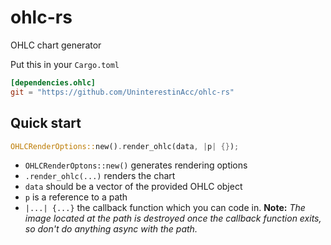 # ohlc-rs
OHLC chart generator

Put this in your `Cargo.toml`
```toml
[dependencies.ohlc]
git = "https://github.com/UninterestinAcc/ohlc-rs"
```

## Quick start
```rust
OHLCRenderOptions::new().render_ohlc(data, |p| {});
```
* `OHLCRenderOptons::new()` generates rendering options
* `.render_ohlc(...)` renders the chart
* `data` should be a vector of the provided OHLC object
* `p` is a reference to a path
* `|...| {...}` the callback function which you can code in. **Note:** *The image located at the path is destroyed once the callback function exits, so don't do anything async with the path.*
